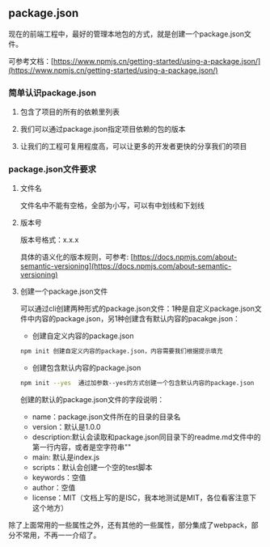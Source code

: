 ## package.json

现在的前端工程中，最好的管理本地包的方式，就是创建一个package.json文件。

可参考文档：[https://www.npmjs.cn/getting-started/using-a-package.json/](https://www.npmjs.cn/getting-started/using-a-package.json/)

### 简单认识package.json

1. 包含了项目的所有的依赖里列表

2. 我们可以通过package.json指定项目依赖的包的版本

3. 让我们的工程可复用程度高，可以让更多的开发者更快的分享我们的项目

### package.json文件要求

1. 文件名

    文件名中不能有空格，全部为小写，可以有中划线和下划线

2. 版本号

    版本号格式：x.x.x

    具体的语义化的版本规则，可参考: [https://docs.npmjs.com/about-semantic-versioning](https://docs.npmjs.com/about-semantic-versioning)

3. 创建一个package.json文件

    可以通过cli创建两种形式的package.json文件：1种是自定义package.json文件中内容的package.json，另1种创建含有默认内容的pacakge.json：

    * 创建自定义内容的package.json

    ```bash
    npm init 创建自定义内容的package.json，内容需要我们根据提示填充
    ```

    * 创建包含默认内容的package.json

    ```bash
    npm init --yes  通过加参数--yes的方式创建一个包含默认内容的package.json
    ```

    创建的默认的package.json文件的字段说明：

    * name：package.json文件所在的目录的目录名
    * version：默认是1.0.0
    * description:默认会读取和package.json同目录下的readme.md文件中的第一行内容，或者是空字符串""
    * main: 默认是index.js
    * scripts：默认会创建一个空的test脚本
    * keywords：空值
    * author：空值
    * license：MIT（文档上写的是ISC，我本地测试是MIT，各位看客注意下这个地方）

除了上面常用的一些属性之外，还有其他的一些属性，部分集成了webpack，部分不常用，不再一一介绍了。

